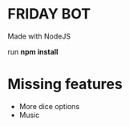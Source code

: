 # FRIDAY BOT

Made with NodeJS

run **npm install** 

# Missing features

- More dice options
- Music